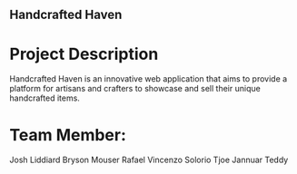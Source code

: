 ## Handcrafted Haven

# Project Description
Handcrafted Haven is an innovative web application that aims to provide a platform for artisans and crafters to showcase and sell their unique handcrafted items.


# Team Member:
Josh Liddiard
Bryson Mouser
Rafael Vincenzo Solorio
Tjoe Jannuar Teddy